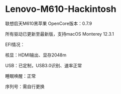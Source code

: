 # Lenovo-M610-Hackintosh
联想启天M610黑苹果
OpenCore版本：0.7.9

所有驱动已更新至最新版，支持macOS Monterey 12.3.1

EFI情况：

核显：HDMI输出、显存2048m

USB：已定制，USB3.0识别、速率正常

睡眠唤醒：正常

序列号：需自行更换

